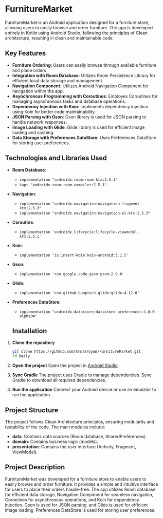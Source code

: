 # FurnitureMarket

FurnitureMarket is an Android application designed for a furniture store, allowing users to easily browse and order furniture. The app is developed entirely in Kotlin using Android Studio, following the principles of Clean architecture, resulting in clean and maintainable code. 

## Key Features

- **Furniture Ordering**: Users can easily browse through available furniture and place orders.
- **Integration with Room Database**: Utilizes Room Persistence Library for efficient local data storage and management.
- **Navigation Component**: Utilizes Android Navigation Component for navigation within the app.
- **Asynchronous Programming with Coroutines**: Employes Coroutines for managing asynchronous tasks and database operations.
- **Dependency Injection with Koin**: Implements dependency injection using Koin for better code maintainability.
- **JSON Parsing with Gson**: Gson library is used for JSON parsing to handle network responses.
- **Image Loading with Glide**: Glide library is used for efficient image loading and caching.
- **Data Storage with Preferences DataStore**: Uses Preferences DataStore for storing user preferences.

## Technologies and Libraries Used

- **Room Database**: 
  - `implementation "androidx.room:room-ktx:2.5.1"`
  - `kapt "androidx.room:room-compiler:2.5.1"`
- **Navigation**: 
  - `implementation "androidx.navigation:navigation-fragment-ktx:2.5.3"`
  - `implementation "androidx.navigation:navigation-ui-ktx:2.5.3"`
- **Coroutine**: 
  - `implementation 'androidx.lifecycle:lifecycle-viewmodel-ktx:2.5.1'`
- **Koin**: 
  - `implementation 'io.insert-koin:koin-android:3.1.5'`
- **Gson**: 
  - `implementation 'com.google.code.gson:gson:2.9.0'`
- **Glide**: 
  - `implementation 'com.github.bumptech.glide:glide:4.12.0'`
- **Preferences DataStore**: 
  - `implementation "androidx.datastore:datastore-preferences:1.0.0-alpha04"`

  ## Installation

1. **Clone the repository**
    ```bash
    git clone https://github.com/ArsTaroyan/FurnitureMarket.git
    cd Daily
    ```

2. **Open the project**
    Open the project in [Android Studio](https://developer.android.com/studio).

3. **Sync Gradle**
    The project uses Gradle to manage dependencies. Sync Gradle to download all required dependencies.

4. **Run the application**
    Connect your Android device or use an emulator to run the application.

## Project Structure

The project follows Clean Architecture principles, ensuring modularity and testability of the code. The main modules include:

- **data**: Contains data sources (Room database, SharedPreferences).
- **domain**: Contains business logic (models).
- **presentation**: Contains the user interface (Activity, Fragment, ViewModel).

## Project Description

FurnitureMarket was developed for a furniture store to enable users to easily browse and order furniture. It provides a simple and intuitive interface for users to place their orders hassle-free. The app utilizes Room database for efficient data storage, Navigation Component for seamless navigation, Coroutines for asynchronous operations, and Koin for dependency injection. Gson is used for JSON parsing, and Glide is used for efficient image loading. Preferences DataStore is used for storing user preferences.
